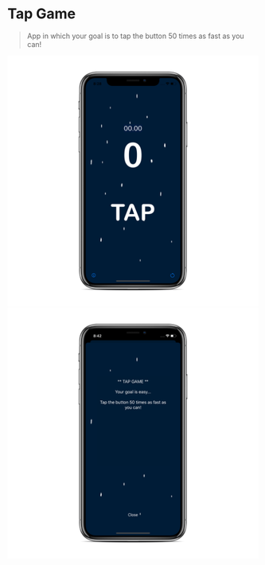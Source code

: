 # Tap Game
> App in which your goal is to tap the button 50 times as fast as you can!

![](images/Tapgame_1.png)
![](images/Tapgame_2.png)
